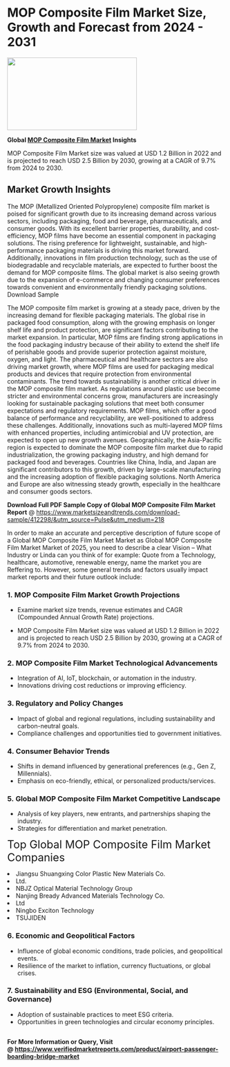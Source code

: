 <H1>MOP Composite Film Market Size, Growth and Forecast from 2024 - 2031</H1><img class="aligncenter size-medium wp-image-584254" src="https://thirdeyenews.in/wp-content/uploads/2024/09/Global-Market-Research-300x168.jpeg" alt="" width="300" height="168" /><p><strong>Global&nbsp;<a href="https://www.marketsizeandtrends.com/download-sample/412298/&amp;utm_source=Pulse&amp;utm_medium=218">MOP Composite Film Market</a> Insights</strong></p><p>MOP Composite Film Market size was valued at USD 1.2 Billion in 2022 and is projected to reach USD 2.5 Billion by 2030, growing at a CAGR of 9.7% from 2024 to 2030.</p><p><h2>Market Growth Insights</h2> <p>The MOP (Metallized Oriented Polypropylene) composite film market is poised for significant growth due to its increasing demand across various sectors, including packaging, food and beverage, pharmaceuticals, and consumer goods. With its excellent barrier properties, durability, and cost-efficiency, MOP films have become an essential component in packaging solutions. The rising preference for lightweight, sustainable, and high-performance packaging materials is driving this market forward. Additionally, innovations in film production technology, such as the use of biodegradable and recyclable materials, are expected to further boost the demand for MOP composite films. The global market is also seeing growth due to the expansion of e-commerce and changing consumer preferences towards convenient and environmentally friendly packaging solutions. Download Sample</p> <p>The MOP composite film market is growing at a steady pace, driven by the increasing demand for flexible packaging materials. The global rise in packaged food consumption, along with the growing emphasis on longer shelf life and product protection, are significant factors contributing to the market expansion. In particular, MOP films are finding strong applications in the food packaging industry because of their ability to extend the shelf life of perishable goods and provide superior protection against moisture, oxygen, and light. The pharmaceutical and healthcare sectors are also driving market growth, where MOP films are used for packaging medical products and devices that require protection from environmental contaminants. The trend towards sustainability is another critical driver in the MOP composite film market. As regulations around plastic use become stricter and environmental concerns grow, manufacturers are increasingly looking for sustainable packaging solutions that meet both consumer expectations and regulatory requirements. MOP films, which offer a good balance of performance and recyclability, are well-positioned to address these challenges. Additionally, innovations such as multi-layered MOP films with enhanced properties, including antimicrobial and UV protection, are expected to open up new growth avenues. Geographically, the Asia-Pacific region is expected to dominate the MOP composite film market due to rapid industrialization, the growing packaging industry, and high demand for packaged food and beverages. Countries like China, India, and Japan are significant contributors to this growth, driven by large-scale manufacturing and the increasing adoption of flexible packaging solutions. North America and Europe are also witnessing steady growth, especially in the healthcare and consumer goods sectors. </p><p><span class=""><strong>Download Full PDF Sample Copy of Global MOP Composite Film Market Report</strong> @ <a href="https://www.marketsizeandtrends.com/download-sample/412298/&amp;utm_source=Pulse&amp;utm_medium=218" target="_blank">https://www.marketsizeandtrends.com/download-sample/412298/&amp;utm_source=Pulse&amp;utm_medium=218</a></span></p><p>In order to make an accurate and perceptive description of future scope of a Global&nbsp;MOP Composite Film Market Market as Global&nbsp;MOP Composite Film Market Market of 2025, you need to describe a clear Vision &ndash; What Industry or Linda can you think of for example: Quote from a Technology, healthcare, automotive, renewable energy, name the market you are Reffering to. However, some general trends and factors usually impact market reports and their future outlook include:</p><h3>1.&nbsp;<strong>MOP Composite Film Market Growth Projections</strong></h3><ul><li>Examine market size trends, revenue estimates and CAGR (Compounded Annual Growth Rate) projections.</li><li><p>MOP Composite Film Market size was valued at USD 1.2 Billion in 2022 and is projected to reach USD 2.5 Billion by 2030, growing at a CAGR of 9.7% from 2024 to 2030.</p></li></ul><h3>2.&nbsp;<strong>MOP Composite Film Market Technological Advancements</strong></h3><ul><li>Integration of AI, IoT, blockchain, or automation in the industry.</li><li>Innovations driving cost reductions or improving efficiency.</li></ul><h3>3.&nbsp;<strong>Regulatory and Policy Changes</strong></h3><ul><li>Impact of global and regional regulations, including sustainability and carbon-neutral goals.</li><li>Compliance challenges and opportunities tied to government initiatives.</li></ul><h3>4.&nbsp;<strong>Consumer Behavior Trends</strong></h3><ul><li>Shifts in demand influenced by generational preferences (e.g., Gen Z, Millennials).</li><li>Emphasis on eco-friendly, ethical, or personalized products/services.</li></ul><h3>5.&nbsp;<strong>Global MOP Composite Film Market Competitive Landscape</strong></h3><ul><li>Analysis of key players, new entrants, and partnerships shaping the industry.</li><li>Strategies for differentiation and market penetration.</li></ul><p data-pm-slice="1 1 []"><span style="color: inherit; font-family: inherit; font-size: 25px;">Top Global MOP Composite Film Market Companies</span></p><div class="" data-test-id=""><p><li>Jiangsu Shuangxing Color Plastic New Materials Co.</li><li> Ltd.</li><li> NBJZ Optical Material Technology Group</li><li> Nanjing Bready Advanced Materials Technology Co.</li><li>Ltd</li><li> Ningbo Exciton Technology</li><li> TSUJIDEN</li></p></div><h3>6.&nbsp;<strong>Economic and Geopolitical Factors</strong></h3><ul><li>Influence of global economic conditions, trade policies, and geopolitical events.</li><li>Resilience of the market to inflation, currency fluctuations, or global crises.</li></ul><h3>7.&nbsp;<strong>Sustainability and ESG (Environmental, Social, and Governance)</strong></h3><ul><li>Adoption of sustainable practices to meet ESG criteria.</li><li>Opportunities in green technologies and circular economy principles.</li></ul><h2><strong style="font-size: 14px;">For More Information or Query, Visit @&nbsp;</strong><a style="background-color: #ffffff; font-size: 14px;" href="https://www.marketsizeandtrends.com/report/mop-composite-film-market/" target="_blank">https://www.verifiedmarketreports.com/product/airport-passenger-boarding-bridge-market</a></h2>
